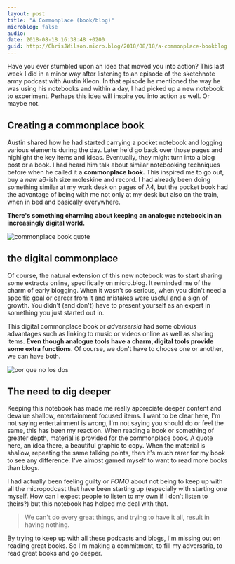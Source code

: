 ```yaml
---
layout: post
title: "A Commonplace (book/blog)"
microblog: false
audio: 
date: 2018-08-18 16:38:48 +0200
guid: http://ChrisJWilson.micro.blog/2018/08/18/a-commonplace-bookblog.html
---
```

Have you ever stumbled upon an idea that moved you into action? This last week I did in a minor way after listening to an episode of the sketchnote army podcast with Austin Kleon. In that episode he mentioned the way he was using his notebooks and within a day, I had picked up a new notebook to experiment. Perhaps this idea will inspire you into action as well. Or maybe not. 

## Creating a commonplace book
Austin shared how he had started carrying a pocket notebook and logging various elements during the day. Later he'd go back over those pages and highlight the key items and ideas. Eventually, they might turn into a blog post or a book.
I had heard him talk about similar notebooking techniques before when he called it a **commonplace book.** This inspired me to go out, buy a _new_ a6-ish size moleskine and record. I had already been doing something similar at my work desk on pages of A4, but the pocket book had the advantage of being with me not only at my desk but also on the train, when in bed and basically everywhere. 

**There's something charming about keeping an analogue notebook in an increasingly digital world.**

![commonplace book quote](http://chrisjwilson.me/uploads/2018/4f2175887b.jpg)

## the digital commonplace
Of course, the natural extension of this new notebook was to start sharing some extracts online, specifically on micro.blog. It reminded me of the charm of early blogging. When it wasn't so serious, when you didn't need a specific goal or career from it and mistakes were useful and a sign of growth. You didn't (and don't) have to present yourself as an expert in something you just started out in. 

This digital commonplace book or _adversersia_ had some obvious advantages such as linking to music or videos online as well as sharing items. **Even though analogue tools have a charm, digital tools provide some extra functions**. Of course, we don't have to choose one or another, we can have both. 

![por que no los dos](https://tenor.com/view/why-not-both-both-yay-celebrate-two-gif-5620885)

## The need to dig deeper
Keeping this notebook has made me really appreciate deeper content and devalue shallow, entertainment focused items. I want to be clear here, I'm not saying entertainment is wrong, I'm not saying you should do or feel the same, this has been my reaction. 
When reading a book or something of greater depth, material is provided for the commonplace book. A quote here, an idea there, a beautiful graphic to copy. When the material is shallow, repeating the same talking points, then it's much rarer for my book to see any difference. I've almost gamed myself to want to read more books than blogs. 

I had actually been feeling guilty or _FOMO_ about not being to keep up with all the micropodcast that have been starting up (especially with starting one myself. How can I expect people to listen to my own if I don't listen to theirs?) but this notebook has helped me deal with that. 

> We can't do every great things, and trying to have it all, result in having nothing. 

By trying to keep up with all these podcasts and blogs, I'm missing out on reading great books. So I'm making a commitment, to fill my adversaria, to read great books and go deeper. 

